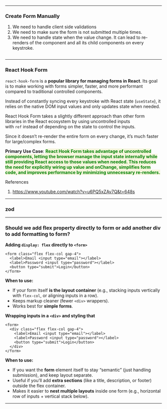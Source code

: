 
---
### Create Form Manually

1. We need to handle client side validations
2. We need to make sure the form is not submitted multiple times. 
3. We need to handle state when the value change. It can lead to re-renders of the component and all its child components on every keystroke.

```

```

---
### React Hook Form

`react-hook-form` is a **popular library for managing forms in React**. Its goal is to make working with forms simpler, faster, and more performant compared to traditional controlled components.

Instead of constantly syncing every keystroke with React state (`useState`), it relies on the native DOM input values and only updates state when needed.

React Hook Form takes a slightly different approach than other form libraries in the React ecosystem by using uncontrolled inputs with `ref` instead of depending on the state to control the inputs.

Since it doesn’t re-render the entire form on every change, it’s much faster for large/complex forms.

**Primary Use Case**: <span style="color:green;font-weight:bold;background:beige;">React Hook Form takes advantage of uncontrolled components, letting the browser manage the input state internally while still providing React access to those values when needed. This reduces the need for explicitly wiring up value and onChange, simplifies form code, and improves performance by minimizing unnecessary re-renders.</span>

References

1. https://www.youtube.com/watch?v=u6PQ5xZAv7Q&t=648s

---
### zod





---
### Should we add flex property directly to form or add another div to add formatting to form?

**Adding `display: flex` directly to `<form>`**

```
<form class="flex flex-col gap-4">
  <label>Email <input type="email"></label>
  <label>Password <input type="password"></label>
  <button type="submit">Login</button>
</form>
```

**When to use:**

- If your form itself **is the layout container** (e.g., stacking inputs vertically with `flex-col`, or aligning inputs in a row).
- Keeps markup cleaner (fewer `<div>` wrappers).
- Works best for **simple forms**.

**Wrapping inputs in a `<div>` and styling that**

```
<form>
  <div class="flex flex-col gap-4">
    <label>Email <input type="email"></label>
    <label>Password <input type="password"></label>
    <button type="submit">Login</button>
  </div>
</form>
```

**When to use:**

- If you want the **form** element itself to stay “semantic” (just handling submission), and keep layout separate.
- Useful if you’ll add **extra sections** (like a title, description, or footer) outside the flex container.
- Makes it easier to **nest multiple layouts** inside one form (e.g., horizontal row of inputs + vertical stack below).

---
